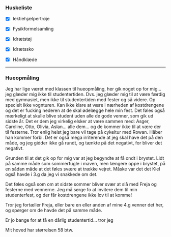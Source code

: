 ### Huskeliste

- [x] lektiehjælpertrøje
- [x] Fysikformelsamling
- [x] Idrætstøj
- [x] Idrætssko
- [x] Håndklæde


---

### Hueopmåling

Jeg har lige været med klassen til hueopmåling, her gik noget op for mig... jeg glæder mig ikke til studentertiden. Dvs. jeg glæder mig til at være færdig med gymnasiet, men ikke til studentertiden med fester og så videre. Op specielt ikke vognturen. Kan ikke klare at være i nærheden af kostdrengene og det er fucking nederen at de skal ødelægge hele min fest. Det føles også mærkeligt at skulle blive student uden alle de gode venner, som gik ud sidste år. Det er dem jeg virkelig elsker at være sammen med: Asger, Caroline, Otto, Olivia, Aslan... alle dem... og de kommer ikke til at være der til festerne. Tror enlig helst jeg bare vil tage på cykeltur med Rowan. Håber han kommer forbi. Det er også mega irriterende at jeg skal have det på den måde, og jeg gidder ikke gå rundt, og tænkte på det negativt, for bliver det negativt. 

Grunden til at det gik op for mig var at jeg begyndte at få ondt i brystet. Lidt på samme måde som sommerfugle i maven, men længere oppe i brystet, på en sådan måde at det føles svære at trække vejret. Måske var det det Kiel også havde i 3.g da jeg vi snakkede om det. 

Det føles også som om at sidste sommer bliver svær at slå med Freja og festerne med vennerne. Jeg må sørge fo at invitere dem til min studenterfest, og der får kostdrengene ikke lov til at komme!

Tror jeg fortæller Freja, eller bare en eller anden af mine 4.g venner det her, og spørger om de havde det på samme måde.

Er jo bange for at få en dårlig studentertid... tror jeg

Mit hoved har størrelsen 58 btw.





